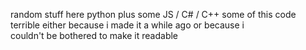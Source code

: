 random stuff here
python plus some JS / C# / C++ 
some of this code terrible either because i made it a while ago or because i  
couldn't be bothered to make it readable
